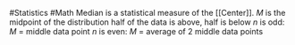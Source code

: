 #Statistics #Math 
Median is a statistical measure of the [[Center]].
$M$ is the midpoint of the distribution
half of the data is above, half is below
$n$ is odd: $M$ = middle data point
$n$ is even: $M$ = average of 2 middle data points